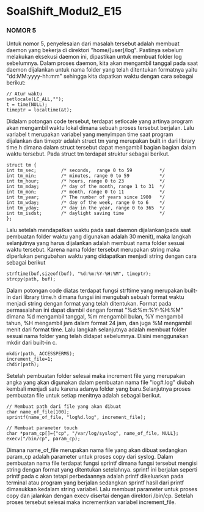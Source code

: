 # SoalShift_Modul2_E15

### NOMOR 5

Untuk nomor 5, penyelesaian dari masalah tersebut adalah membuat daemon yang bekerja di direktori "home/[user]/log". Pastinya sebelum melakukan eksekusi daemon ini, dipastikan untuk membuat folder log sebelumnya. Dalam proses daemon, kita akan mengambil tanggal pada saat daemon dijalankan untuk nama folder yang telah ditentukan formatnya yaitu "dd:MM:yyyy-hh:mm" sehingga kita dapatkan waktu dengan cara sebagai berikut:

```
// Atur waktu
setlocale(LC_ALL,"");
t = time(NULL);
timeptr = localtime(&t);
```

Didalam potongan code tersebut, terdapat setlocale yang artinya program akan mengambil waktu lokal dimana sebuah proses tersebut berjalan. Lalu variabel t merupakan variabel yang menyimpan time saat program dijalankan dan timeptr adalah struct tm yang merupakan built in dari library time.h dimana dalam struct tersebut dapat mengambil bagian bagian dalam waktu tersebut. Pada struct tm terdapat struktur sebagai berikut.

```
struct tm {
int tm_sec;         /* seconds,  range 0 to 59          */
int tm_min;         /* minutes, range 0 to 59           */
int tm_hour;        /* hours, range 0 to 23             */
int tm_mday;        /* day of the month, range 1 to 31  */
int tm_mon;         /* month, range 0 to 11             */
int tm_year;        /* The number of years since 1900   */
int tm_wday;        /* day of the week, range 0 to 6    */
int tm_yday;        /* day in the year, range 0 to 365  */
int tm_isdst;       /* daylight saving time             */	
};
```

Lalu setelah mendapatkan waktu pada saat daemon dijalankan(pada saat pembuatan folder waktu yang digunakan adalah 30 menit), maka langkah selanjutnya yang harus dijalankan adalah membuat nama folder sesuai waktu tersebut. Karena nama folder tersebut merupakan string maka diperlukan pengubahan waktu yang didapatkan menjadi string dengan cara sebagai berikut

```
strftime(buf,sizeof(buf), "%d:%m:%Y-%H:%M", timeptr);
strcpy(path, buf);
```

Dalam potongan code diatas terdapat fungsi strftime yang merupakan built-in dari library time.h dimana fungsi ini mengubah sebuah format waktu menjadi string dengan format yang telah ditentukan. Format pada permasalahan ini dapat diambil dengan format "%d:%m:%Y-%H:%M" dimana %d mengambil tanggal, %m mengambil bulan, %Y mengambil tahun, %H mengambil jam dalam format 24 jam, dan juga %M mengambil menit dari format time. Lalu langkah selanjutnya adalah membuat folder sesuai nama folder yang telah didapat sebelumnya. Disini menggunakan mkdir dari built-in c.

```
mkdir(path, ACCESSPERMS);
increment_file=1;
chdir(path);
```

Setelah pembuatan folder selesai maka increment file yang merupakan angka yang akan digunakan dalam pembuatan nama file "log#.log" diubah kembali menjadi satu karena adanya folder yang baru.Selanjutnya proses pembuatan file untuk setiap menitnya adalah sebagai berikut.

```
// Membuat path dari file yang akan dibuat
char name_of_file[100];
sprintf(name_of_file, "log%d.log", increment_file);

// Membuat parameter touch
char *param_cp[]={"cp", "/var/log/syslog", name_of_file, NULL};
execv("/bin/cp", param_cp);
```

Dimana name_of_file merupakan nama file yang akan dibuat sedangkan param_cp adalah parameter untuk proses copy dari syslog. Dalam pembuatan nama file terdapat fungsi sprintf dimana fungsi tersebut mengisi string dengan format yang ditentukan setelahnya. sprintf ini berjalan seperti printf pada c akan tetapi perbedaannya adalah printf dikeluarkan pada terminal atau program yang berjalan sedangkan sprintf hasil dari printf dimasukkan kedalam string variabel. Lalu membuat parameter untuk proses copy dan jalankan dengan execv disertai dengan direktori /bin/cp. Setelah proses tersebut selesai maka incrementkan variabel increment_file.

